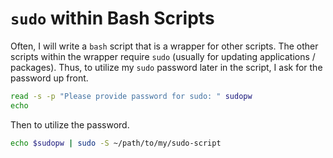 # `sudo` within Bash Scripts

Often, I will write a `bash` script that is a wrapper for other scripts.  The other scripts within the wrapper require `sudo` (usually for updating applications / packages).  Thus, to utilize my `sudo` password later in the script, I ask for the password up front.

```bash
read -s -p "Please provide password for sudo: " sudopw
echo
```

Then to utilize the password.

```bash
echo $sudopw | sudo -S ~/path/to/my/sudo-script
```
